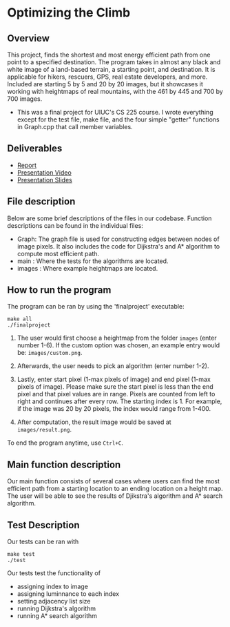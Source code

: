 # Optimizing the Climb

## Overview
This project, finds the shortest and most energy efficient path from one point to a specified destination. The program takes in almost any black and white image of a land-based terrain, a starting point, and destination. It is applicable for hikers, rescuers, GPS, real estate developers, and more. Included are starting 5 by 5 and 20 by 20 images, but it showcases it working with heightmaps of real mountains, with the 461 by 445 and 700 by 700 images.

* This was a final project for UIUC's CS 225 course. I wrote everything except for the test file, make file, and the four simple "getter" functions in Graph.cpp that call member variables.

## Deliverables
* [Report](https://docs.google.com/document/d/1k2o9qTrFY8THpSg8V40tUWD97CVE1SHbEtfRH16D10I/edit?usp=sharing)
* [Presentation Video](https://www.youtube.com/watch?v=vRzmfvQZMzo)
* [Presentation Slides](https://docs.google.com/presentation/d/1FTFySXaA5yO_qtD9PHo1kwkYB0B3H1eW/edit?usp=sharing&ouid=102768588260919984611&rtpof=true&sd=true)

## File description
Below are some brief descriptions of the files in our codebase.  Function descriptions can be found in the individual files:
* Graph: The graph file is used for constructing edges between nodes of image pixels. It also includes the code for Dijkstra's and A* algorithm to compute most efficient path.
* main : Where the tests for the algorithms are located.
* images : Where example heightmaps are located.

## How to run the program
The program can be ran by using the 'finalproject' executable:
```
make all
./finalproject
```
1) The user would first choose a heightmap from the folder `images` (enter number 1-6). If the custom option was chosen, an example entry would be: `images/custom.png`.

2) Afterwards, the user needs to pick an algorithm (enter number 1-2). 

3) Lastly, enter start pixel (1-max pixels of image) and end pixel (1-max pixels of image). Please make sure the start pixel is less than the end pixel and that pixel values are in range. Pixels are counted from left to right and continues after every row. The starting index is 1. For example, if the image was 20 by 20 pixels, the index would range from 1-400.
 
4) After computation, the result image would be saved at `images/result.png`.  

To end the program anytime, use `Ctrl+C`.

## Main function description
Our main function consists of several cases where users can find the most efficient path from a starting location to an ending location on a height map.  
The user will be able to see the results of Djikstra's algorithm and A* search algorithm.

## Test Description
Our tests can be ran with
```
make test
./test
```  
Our tests test the functionality of
* assigning index to image
* assigning luminnance to each index
* setting adjacency list size
* running Dijkstra's algorithm
* running A* search algorithm
